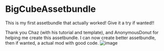 # BigCubeAssetbundle
This is my first assetbundle that actually worked! Give it a try if wanted!!

Thank you Chaz (with his tutorial and template), and AnonymousDonut for helping me create this assetbundle.
I can now create better assetbundle, then if wanted, a actual mod with good code.
![image](https://github.com/user-attachments/assets/6d8d191c-e354-48a9-b45f-cd316562ce86)
